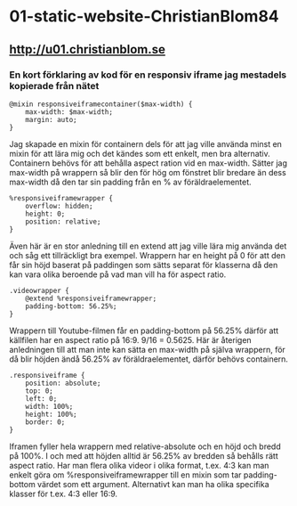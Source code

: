 # 01-static-website-ChristianBlom84
## http://u01.christianblom.se

### En kort förklaring av kod för en responsiv iframe jag mestadels kopierade från nätet
```
@mixin responsiveiframecontainer($max-width) {
    max-width: $max-width;
    margin: auto;
}
```
Jag skapade en mixin för containern dels för att jag ville använda minst en mixin för att lära mig och det kändes som ett enkelt, men bra alternativ. Containern behövs för att behålla aspect ration vid en max-width. Sätter jag max-width på wrappern så blir den för hög om fönstret blir bredare än dess max-width då den tar sin padding från en % av föräldraelementet.

```
%responsiveiframewrapper {
    overflow: hidden;
    height: 0;
    position: relative;
}
```
Även här är en stor anledning till en extend att jag ville lära mig använda det och såg ett tillräckligt bra exempel. Wrappern har en height på 0 för att den får sin höjd baserat på paddingen som sätts separat för klasserna då den kan vara olika beroende på vad man vill ha för aspect ratio.

```
.videowrapper {
    @extend %responsiveiframewrapper;
    padding-bottom: 56.25%;
}
```
Wrappern till Youtube-filmen får en padding-bottom på 56.25% därför att källfilen har en aspect ratio på 16:9. 9/16 = 0.5625. Här är återigen anledningen till att man inte kan sätta en max-width på själva wrappern, för då blir höjden ändå 56.25% av föräldraelementet, därför behövs containern.

```
.responsiveiframe {
    position: absolute;
    top: 0;
    left: 0;
    width: 100%;
    height: 100%;
    border: 0;
}
```
Iframen fyller hela wrappern med relative-absolute och en höjd och bredd på 100%. I och med att höjden alltid är 56.25% av bredden så behålls rätt aspect ratio. Har man flera olika videor i olika format, t.ex. 4:3 kan man enkelt göra om %responsiveiframewrapper till en mixin som tar padding-bottom värdet som ett argument. Alternativt kan man ha olika specifika klasser för t.ex. 4:3 eller 16:9.
